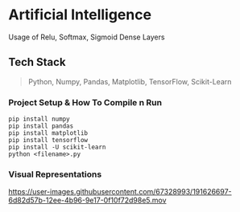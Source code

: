 # Artificial Intelligence
Usage of Relu, Softmax, Sigmoid Dense Layers

## Tech Stack
> Python, Numpy, Pandas, Matplotlib, TensorFlow, Scikit-Learn

### Project Setup & How To Compile n Run
```
pip install numpy
pip install pandas
pip install matplotlib
pip install tensorflow
pip install -U scikit-learn
python <filename>.py
```

### Visual Representations
https://user-images.githubusercontent.com/67328993/191626697-6d82d57b-12ee-4b96-9e17-0f10f72d98e5.mov
